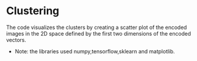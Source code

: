 # Clustering
The code visualizes the clusters by creating a scatter plot of the encoded images in the 2D space defined by the first two dimensions of the encoded vectors. 

* Note: the libraries used numpy,tensorflow,sklearn and matplotlib.